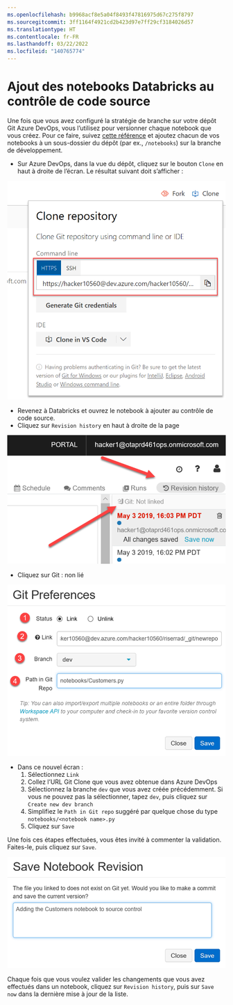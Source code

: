 ```yaml
---
ms.openlocfilehash: b9968acf8e5a04f8493f47816975d67c275f8797
ms.sourcegitcommit: 3ff1164f4921cd2b423d97e7ff29cf3184026d57
ms.translationtype: HT
ms.contentlocale: fr-FR
ms.lasthandoff: 03/22/2022
ms.locfileid: "140765774"
---
```

# <a name="adding-the-databricks-notebooks-to-source-control"></a>Ajout des notebooks Databricks au contrôle de code source

Une fois que vous avez configuré la stratégie de branche sur votre dépôt Git Azure DevOps, vous l’utilisez pour versionner chaque notebook que vous créez. Pour ce faire, suivez [cette référence](https://docs.azuredatabricks.net/user-guide/notebooks/azure-devops-services-version-control.html) et ajoutez chacun de vos notebooks à un sous-dossier du dépôt (par ex., `/notebooks`) sur la branche de développement.

- Sur Azure DevOps, dans la vue du dépôt, cliquez sur le bouton `Clone` en haut à droite de l’écran. Le résultat suivant doit s’afficher :

![Obtention de l’URL de clonage à partir d’Azure DevOps](images/azdo-clone-url.png)

- Revenez à Databricks et ouvrez le notebook à ajouter au contrôle de code source.
- Cliquez sur `Revision history` en haut à droite de la page

![Bouton de l’historique de révision Databricks](images/databricks-revision-history.png)

- Cliquez sur Git : non lié

![Préférences Git Databricks](images/databricks-git-preferences.png)

- Dans ce nouvel écran :
    1. Sélectionnez `Link`
    2. Collez l’URL Git Clone que vous avez obtenue dans Azure DevOps
    3. Sélectionnez la branche `dev` que vous avez créée précédemment. Si vous ne pouvez pas la sélectionner, tapez `dev`, puis cliquez sur `Create new dev branch`
    4. Simplifiez le `Path in Git repo` suggéré par quelque chose du type `notebooks/<notebook name>.py`
    5. Cliquez sur `Save`

Une fois ces étapes effectuées, vous êtes invité à commenter la validation.
Faites-le, puis cliquez sur `Save`.

![Databricks ajoutant un commentaire à la validation](images/databricks-commit-message.png)

Chaque fois que vous voulez valider les changements que vous avez effectués dans un notebook, cliquez sur `Revision history`, puis sur `Save now` dans la dernière mise à jour de la liste.
